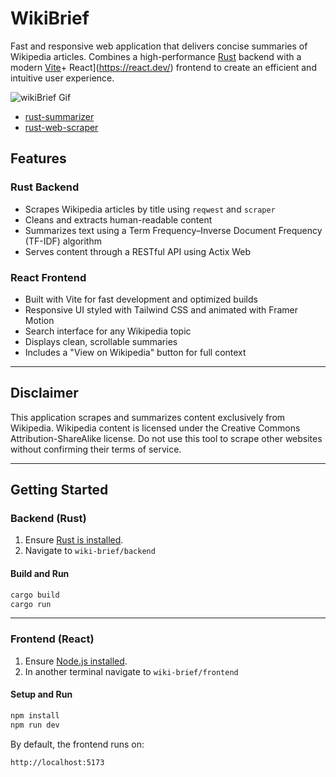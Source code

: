 # WikiBrief

Fast and responsive web application that delivers concise summaries of Wikipedia articles. Combines a high-performance [Rust](https://www.rust-lang.org/) backend with a modern [Vite](https://vitejs.dev/)+ React](https://react.dev/) frontend to create an efficient and intuitive user experience.

![wikiBrief Gif](assets/wikiBrief.gif)

- [rust-summarizer](https://github.com/GabeRobison/rust-summarizer)
- [rust-web-scraper](https://github.com/GabeRobison/rust-web-scraper)

## Features

### Rust Backend

- Scrapes Wikipedia articles by title using `reqwest` and `scraper`
- Cleans and extracts human-readable content
- Summarizes text using a Term Frequency–Inverse Document Frequency (TF-IDF) algorithm
- Serves content through a RESTful API using Actix Web

### React Frontend

- Built with Vite for fast development and optimized builds
- Responsive UI styled with Tailwind CSS and animated with Framer Motion
- Search interface for any Wikipedia topic
- Displays clean, scrollable summaries
- Includes a "View on Wikipedia" button for full context

---

## Disclaimer

This application scrapes and summarizes content exclusively from Wikipedia. Wikipedia content is licensed under the Creative Commons Attribution-ShareAlike license. Do not use this tool to scrape other websites without confirming their terms of service.

---

## Getting Started

### Backend (Rust)

1. Ensure [Rust is installed](https://www.rust-lang.org/tools/install).
2. Navigate to `wiki-brief/backend`

#### Build and Run

```bash
cargo build
cargo run
```

---

### Frontend (React)

1. Ensure [Node.js installed](https://nodejs.org/en).
2. In another terminal navigate to `wiki-brief/frontend`

#### Setup and Run

```bash
npm install
npm run dev
```

By default, the frontend runs on:

```
http://localhost:5173
```
